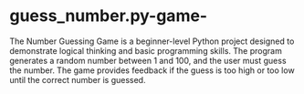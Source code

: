 # guess_number.py-game-
 The Number Guessing Game is a beginner-level Python project designed to demonstrate logical thinking and basic programming skills. The program generates a random number between 1 and 100, and the user must guess the number. The game provides feedback if the guess is too high or too low until the correct number is guessed.
